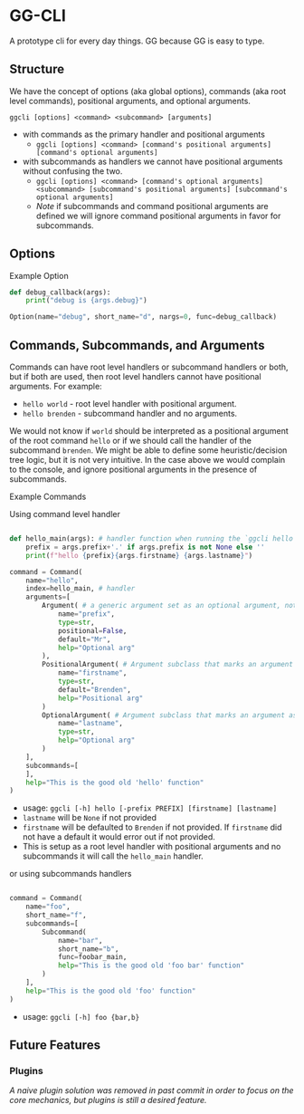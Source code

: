 # GG-CLI

A prototype cli for every day things. GG because GG is easy to type.

## Structure

We have the concept of options (aka global options), commands (aka root level commands), positional arguments, and optional arguments.

 `ggcli [options] <command> <subcommand> [arguments]`

- with commands as the primary handler and positional arguments
  - `ggcli [options] <command> [command's positional arguments] [command's optional arguments]`
- with subcommands as handlers we cannot have positional arguments without confusing the two.
  - `ggcli [options] <command> [command's optional arguments] <subcommand> [subcommand's positional arguments] [subcommand's optional arguments]`
  - *Note* if subcommands and command positional arguments are defined we will ignore command positional arguments in favor for subcommands.

## Options

Example Option

```python
def debug_callback(args):
    print("debug is {args.debug}")

Option(name="debug", short_name="d", nargs=0, func=debug_callback)
```

## Commands, Subcommands, and Arguments

Commands can have root level handlers or subcommand handlers or both, but if both are used, then root level handlers cannot have positional arguments. For example:

- `hello world` - root level handler with positional argument.
- `hello brenden` - subcommand handler and no arguments.

We would not know if `world` should be interpreted as a positional argument of the root command `hello` or if we should call the handler of the subcommand `brenden`. We might be able to define some heuristic/decision tree logic, but it is not very intuitive. In the case above we would complain to the console, and ignore positional arguments in the presence of subcommands.

Example Commands

Using command level handler

``` python

def hello_main(args): # handler function when running the `ggcli hello` command
    prefix = args.prefix+'.' if args.prefix is not None else ''
    print(f"hello {prefix}{args.firstname} {args.lastname}")

command = Command(
    name="hello",
    index=hello_main, # handler
    arguments=[
        Argument( # a generic argument set as an optional argument, not a positional argument
            name="prefix",
            type=str,
            positional=False,
            default="Mr",
            help="Optional arg"
        ),
        PositionalArgument( # Argument subclass that marks an argument as a positional argument. If no default and not provided it will provide an error message showing that it is required.
            name="firstname",
            type=str,
            default="Brenden",
            help="Positional arg"
        )
        OptionalArgument( # Argument subclass that marks an argument as a optional argument, if no default and not provided by user it will be None.
            name="lastname",
            type=str,
            help="Optional arg"
        )
    ],
    subcommands=[
    ],
    help="This is the good old 'hello' function"
)
```

- usage: `ggcli [-h] hello [-prefix PREFIX] [firstname] [lastname]`
- `lastname` will be `None` if not provided
- `firstname` will be defaulted to `Brenden` if not provided. If `firstname` did not have a default it would error out if not provided.
- This is setup as a root level handler with positional arguments and no subcommands it will call the `hello_main` handler.

or using subcommands handlers

``` python

command = Command(
    name="foo",
    short_name="f",
    subcommands=[
        Subcommand(
            name="bar",
            short_name="b",
            func=foobar_main,
            help="This is the good old 'foo bar' function"
        )
    ],
    help="This is the good old 'foo' function"
)

```

- usage: `ggcli [-h] foo {bar,b}`

## Future Features

### Plugins

*A naive plugin solution was removed in past commit in order to focus on the core mechanics, but plugins is still a desired feature.*
